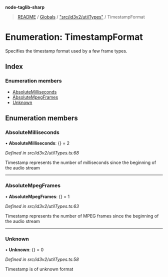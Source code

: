 **node-taglib-sharp**

> [README](../README.md) / [Globals](../globals.md) / ["src/id3v2/utilTypes"](../modules/_src_id3v2_utiltypes_.md) / TimestampFormat

# Enumeration: TimestampFormat

Specifies the timestamp format used by a few frame types.

## Index

### Enumeration members

* [AbsoluteMilliseconds](_src_id3v2_utiltypes_.timestampformat.md#absolutemilliseconds)
* [AbsoluteMpegFrames](_src_id3v2_utiltypes_.timestampformat.md#absolutempegframes)
* [Unknown](_src_id3v2_utiltypes_.timestampformat.md#unknown)

## Enumeration members

### AbsoluteMilliseconds

•  **AbsoluteMilliseconds**: {} = 2

*Defined in src/id3v2/utilTypes.ts:68*

Timestamp represents the number of milliseconds since the beginning of the audio stream

___

### AbsoluteMpegFrames

•  **AbsoluteMpegFrames**: {} = 1

*Defined in src/id3v2/utilTypes.ts:63*

Timestamp represents the number of MPEG frames since the beginning of the audio stream

___

### Unknown

•  **Unknown**: {} = 0

*Defined in src/id3v2/utilTypes.ts:58*

Timestamp is of unknown format
